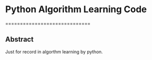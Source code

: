 # Python Algorithm Learning Code
=============================

## Abstract
Just for record in algorthm learning by python.
